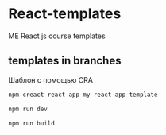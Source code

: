 # React-templates

ME React js course templates

## templates in branches

Шаблон с помощью CRA

```bash
npm creact-react-app my-react-app-template
```

```bash
npm run dev
```

```bash
npm run build
```
